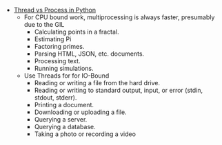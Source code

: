 
- [Thread vs Process in Python](https://superfastpython.com/thread-vs-process/)
  - For CPU bound work, multiprocessing is always faster, presumably due to the GIL
    - Calculating points in a fractal.
    - Estimating Pi
    - Factoring primes.
    - Parsing HTML, JSON, etc. documents.
    - Processing text.
    - Running simulations.
  - Use Threads for for IO-Bound
    - Reading or writing a file from the hard drive.
    - Reading or writing to standard output, input, or error (stdin, stdout, stderr).
    - Printing a document.
    - Downloading or uploading a file.
    - Querying a server.
    - Querying a database.
    - Taking a photo or recording a video






